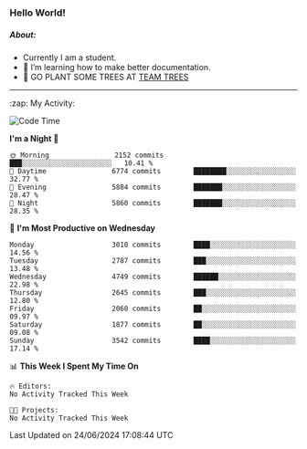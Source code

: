 ### Hello World!

##### About:
- Currently I am a student.
- 🌱 I’m learning how to make better documentation.
- 🌱 GO PLANT SOME TREES AT [TEAM TREES](https://teamtrees.org/)

---
  <summary>:zap: My Activity:</summary>
  
<!--START_SECTION:waka-->
![Code Time](http://img.shields.io/badge/Code%20Time-1%2C377%20hrs%2025%20mins-blue)

**I'm a Night 🦉** 

```text
🌞 Morning                2152 commits        ███░░░░░░░░░░░░░░░░░░░░░░   10.41 % 
🌆 Daytime                6774 commits        ████████░░░░░░░░░░░░░░░░░   32.77 % 
🌃 Evening                5884 commits        ███████░░░░░░░░░░░░░░░░░░   28.47 % 
🌙 Night                  5860 commits        ███████░░░░░░░░░░░░░░░░░░   28.35 % 
```
📅 **I'm Most Productive on Wednesday** 

```text
Monday                   3010 commits        ████░░░░░░░░░░░░░░░░░░░░░   14.56 % 
Tuesday                  2787 commits        ███░░░░░░░░░░░░░░░░░░░░░░   13.48 % 
Wednesday                4749 commits        ██████░░░░░░░░░░░░░░░░░░░   22.98 % 
Thursday                 2645 commits        ███░░░░░░░░░░░░░░░░░░░░░░   12.80 % 
Friday                   2060 commits        ██░░░░░░░░░░░░░░░░░░░░░░░   09.97 % 
Saturday                 1877 commits        ██░░░░░░░░░░░░░░░░░░░░░░░   09.08 % 
Sunday                   3542 commits        ████░░░░░░░░░░░░░░░░░░░░░   17.14 % 
```


📊 **This Week I Spent My Time On** 

```text
🔥 Editors: 
No Activity Tracked This Week

🐱‍💻 Projects: 
No Activity Tracked This Week
```


 Last Updated on 24/06/2024 17:08:44 UTC
<!--END_SECTION:waka-->
